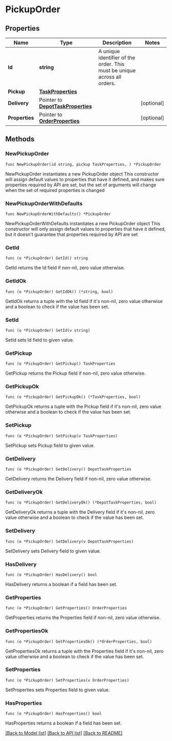 # PickupOrder

## Properties

Name | Type | Description | Notes
------------ | ------------- | ------------- | -------------
**Id** | **string** | A unique identifier of the order. This must be unique across all orders. | 
**Pickup** | [**TaskProperties**](TaskProperties.md) |  | 
**Delivery** | Pointer to [**DepotTaskProperties**](DepotTaskProperties.md) |  | [optional] 
**Properties** | Pointer to [**OrderProperties**](OrderProperties.md) |  | [optional] 

## Methods

### NewPickupOrder

`func NewPickupOrder(id string, pickup TaskProperties, ) *PickupOrder`

NewPickupOrder instantiates a new PickupOrder object
This constructor will assign default values to properties that have it defined,
and makes sure properties required by API are set, but the set of arguments
will change when the set of required properties is changed

### NewPickupOrderWithDefaults

`func NewPickupOrderWithDefaults() *PickupOrder`

NewPickupOrderWithDefaults instantiates a new PickupOrder object
This constructor will only assign default values to properties that have it defined,
but it doesn't guarantee that properties required by API are set

### GetId

`func (o *PickupOrder) GetId() string`

GetId returns the Id field if non-nil, zero value otherwise.

### GetIdOk

`func (o *PickupOrder) GetIdOk() (*string, bool)`

GetIdOk returns a tuple with the Id field if it's non-nil, zero value otherwise
and a boolean to check if the value has been set.

### SetId

`func (o *PickupOrder) SetId(v string)`

SetId sets Id field to given value.


### GetPickup

`func (o *PickupOrder) GetPickup() TaskProperties`

GetPickup returns the Pickup field if non-nil, zero value otherwise.

### GetPickupOk

`func (o *PickupOrder) GetPickupOk() (*TaskProperties, bool)`

GetPickupOk returns a tuple with the Pickup field if it's non-nil, zero value otherwise
and a boolean to check if the value has been set.

### SetPickup

`func (o *PickupOrder) SetPickup(v TaskProperties)`

SetPickup sets Pickup field to given value.


### GetDelivery

`func (o *PickupOrder) GetDelivery() DepotTaskProperties`

GetDelivery returns the Delivery field if non-nil, zero value otherwise.

### GetDeliveryOk

`func (o *PickupOrder) GetDeliveryOk() (*DepotTaskProperties, bool)`

GetDeliveryOk returns a tuple with the Delivery field if it's non-nil, zero value otherwise
and a boolean to check if the value has been set.

### SetDelivery

`func (o *PickupOrder) SetDelivery(v DepotTaskProperties)`

SetDelivery sets Delivery field to given value.

### HasDelivery

`func (o *PickupOrder) HasDelivery() bool`

HasDelivery returns a boolean if a field has been set.

### GetProperties

`func (o *PickupOrder) GetProperties() OrderProperties`

GetProperties returns the Properties field if non-nil, zero value otherwise.

### GetPropertiesOk

`func (o *PickupOrder) GetPropertiesOk() (*OrderProperties, bool)`

GetPropertiesOk returns a tuple with the Properties field if it's non-nil, zero value otherwise
and a boolean to check if the value has been set.

### SetProperties

`func (o *PickupOrder) SetProperties(v OrderProperties)`

SetProperties sets Properties field to given value.

### HasProperties

`func (o *PickupOrder) HasProperties() bool`

HasProperties returns a boolean if a field has been set.


[[Back to Model list]](../README.md#documentation-for-models) [[Back to API list]](../README.md#documentation-for-api-endpoints) [[Back to README]](../README.md)


